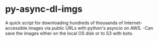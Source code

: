 # py-async-dl-imgs
A quick script for downloading hundreds of thousands of Internet-accessible images via public URLs with python's asyncio on AWS.
-Can save the images either on the local OS disk or to S3 with boto.
